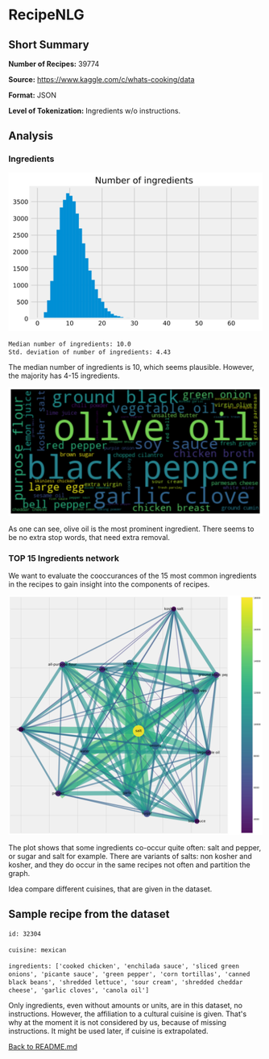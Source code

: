 # RecipeNLG
## Short Summary

**Number of Recipes:** 39774

**Source:** https://www.kaggle.com/c/whats-cooking/data


**Format:** JSON

**Level of Tokenization:** Ingredients w/o instructions.

## Analysis


### Ingredients



![svg](inspection_whats_cooking_files/inspection_whats_cooking_4_0.svg)


    Median number of ingredients: 10.0
    Std. deviation of number of ingredients: 4.43


The median number of ingredients is 10, which seems plausible. However, the majority has 4-15 ingredients.



![svg](inspection_whats_cooking_files/inspection_whats_cooking_6_1.svg)


As one can see, olive oil is the most prominent ingredient. There seems to be no extra stop words, that need extra removal.



### TOP 15 Ingredients network

We want to evaluate the cooccurances of the 15 most common ingredients in the recipes to gain insight into the components of recipes.


![svg](inspection_whats_cooking_files/inspection_whats_cooking_11_0.svg)


The plot shows that some ingredients co-occur quite often: salt and pepper, or sugar and salt for example. There are variants of salts: non kosher and kosher, and they do occur in the same recipes not often and partition the graph.

Idea compare different cuisines, that are given in the dataset.

## Sample recipe from the dataset 

```
id: 32304

cuisine: mexican

ingredients: ['cooked chicken', 'enchilada sauce', 'sliced green onions', 'picante sauce', 'green pepper', 'corn tortillas', 'canned black beans', 'shredded lettuce', 'sour cream', 'shredded cheddar cheese', 'garlic cloves', 'canola oil']
```

Only ingredients, even without amounts or units, are in this dataset, no instructions. However, the affiliation to a cultural cuisine is given. That's why at the moment it is not considered by us, because of missing instructions. It might be used later, if cuisine is extrapolated.

[Back to README.md](../README.md)